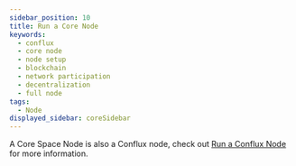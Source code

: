 ```yaml
---
sidebar_position: 10
title: Run a Core Node
keywords:
  - conflux
  - core node
  - node setup
  - blockchain
  - network participation
  - decentralization
  - full node
tags:
  - Node
displayed_sidebar: coreSidebar
---
```


A Core Space Node is also a Conflux node, check out [Run a Conflux Node](../../general/run-a-node/Overview.md) for more information.